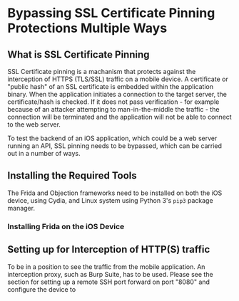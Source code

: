 # Bypassing SSL Certificate Pinning Protections Multiple Ways

## What is SSL Certificate Pinning

SSL Certificate pinning is a machanism that protects against the interception of HTTPS (TLS/SSL) traffic on a mobile device. A certificate or "public hash" of an SSL certificate is embedded within the application binary. When the application initiates a connection to the target server, the certificate/hash is checked. If it does not pass verification - for example because of an attacker attempting to man-in-the-middle the traffic - the connection will be terminated and the application will not be able to connect to the web server.

To test the backend of an iOS application, which could be a web server running an API, SSL pinning needs to be bypassed, which can be carried out in a number of ways.

## Installing the Required Tools

The Frida and Objection frameworks need to be installed on both the iOS device, using Cydia, and Linux system using Python 3's `pip3` package manager.

### Installing Frida on the iOS Device



## Setting up for Interception of HTTP(S) traffic

To be in a position to see the traffic from the mobile application. An interception proxy, such as Burp Suite, has to be used. Please see the section []() for setting up a remote SSH port forward on port "8080" and configure the device to 
